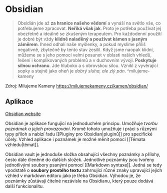 # Obsidian
> Obsidián jde až **za hranice našeho vědomí** a vynáší na světlo vše, co potřebujeme zpracovat. **Neříká však jak**. Proto je potřeba používat jej obezřetně a ideálně se zkušeným terapeutem. Pro každodenní použití je dobré být vždy **klidně naladěný a používat kámen s jasným záměrem**. Ihned odhalí naše myšlenky, a pokud myslíme příliš negativně, zbytečně by tento stav zesílil. Když jsme naopak  klidní, můžeme se s jeho pomocí velmi posunot v oblasti našich vhledů, řešení i komplikovaných problémů a v duchovním vývoji. **Poskytuje silnou ochranu**. Jde hluboko a s obrovskou silou. Vznikl z vyvěrající sopky a stejně jako oheň je *dobrý sluha, ale zlý pán*.
^milujeme-kameny

Zdroj: Milujeme Kameny https://milujemekameny.cz/kamen/obsidian/

## Aplikace
[Obsidian website](https://obsidian.md/)

Obsidian je aplikace fungující na jednoduchém principu. Umožňuje *tvorbu poznámek a jejich provazování*. Kromě tohoto umožňuje i práci s různými typy příloh a nabízí řadu [[Pluginy pro Obsidian|pluginů]] pro specifické účely. Vzhled aplikace i poznámek je možné měnit pomocí [[Témata vzhledu|témat]].

Obsidian vault je jednoduše složka obsahující všechny poznámky a přílohy, često dále členěné do dalších složek. Jednotlivé poznámky jsou tvořeny jednotlivými soubory psanými pomocí [[Markdown syntaxe]]. Jedná se tedy vpodstatě o **soubory prostého textu** zahrnující různé znaky upravující jejich vzhled v markdown editoru jako je třeba Obsidian. Výhodou je, že poznámky zůstávají čitelné nezávisle na Obsidianu, který pouze dodává další funkcionalitu. 

